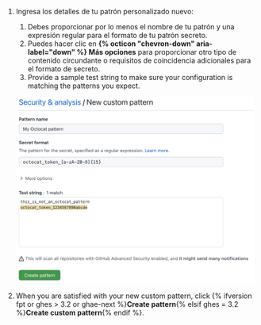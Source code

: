 1. Ingresa los detalles de tu patrón personalizado nuevo:
   1. Debes proporcionar por lo menos el nombre de tu patrón y una expresión regular para el formato de tu patrón secreto.
   1. Puedes hacer clic en **{% octicon "chevron-down" aria-label="down" %} Más opciones** para proporcionar otro tipo de contenido circundante o requisitos de coincidencia adicionales para el formato de secreto.
   1. Provide a sample test string to make sure your configuration is matching the patterns you expect.

   ![Crear un formato de patrón personalizado del {% data variables.product.prodname_secret_scanning %}](/assets/images/help/repository/secret-scanning-create-custom-pattern.png)
1. When you are satisfied with your new custom pattern, click {% ifversion fpt or ghes > 3.2 or ghae-next %}**Create pattern**{% elsif ghes = 3.2 %}**Create custom pattern**{% endif %}.
